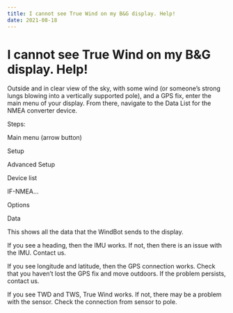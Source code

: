 ```yaml
---
title: I cannot see True Wind on my B&G display. Help!
date: 2021-08-18
---
```


# I cannot see True Wind on my B&G display. Help!

Outside and in clear view of the sky, with some wind (or someone’s strong lungs blowing into a vertically supported pole), and a GPS fix, enter the main menu of your display. From there, navigate to the Data List for the NMEA converter device.

Steps:

Main menu (arrow button)

Setup

Advanced Setup

Device list

IF-NMEA…

Options

Data

This shows all the data that the WindBot sends to the display.

If you see a heading, then the IMU works. If not, then there is an issue with the IMU. Contact us.

If you see longitude and latitude, then the GPS connection works. Check that you haven’t lost the GPS fix and move outdoors. If the problem persists, contact us.

If you see TWD and TWS, True Wind works. If not, there may be a problem with the sensor. Check the connection from sensor to pole.
